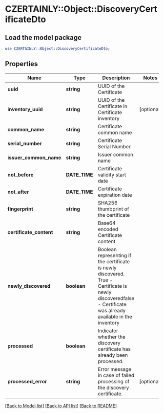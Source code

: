 # CZERTAINLY::Object::DiscoveryCertificateDto

## Load the model package
```perl
use CZERTAINLY::Object::DiscoveryCertificateDto;
```

## Properties
Name | Type | Description | Notes
------------ | ------------- | ------------- | -------------
**uuid** | **string** | UUID of the Certificate | 
**inventory_uuid** | **string** | UUID of the Certificate in Certificate inventory | [optional] 
**common_name** | **string** | Certificate common name | 
**serial_number** | **string** | Certificate Serial Number | 
**issuer_common_name** | **string** | Issuer common name | 
**not_before** | **DATE_TIME** | Certificate validity start date | 
**not_after** | **DATE_TIME** | Certificate expiration date | 
**fingerprint** | **string** | SHA256 thumbprint of the certificate | 
**certificate_content** | **string** | Base64 encoded Certificate content | 
**newly_discovered** | **boolean** | Boolean representing if the certificate is newly discovered. True - Certificate is newly discoveredfalse - Certificate was already available in the inventory | 
**processed** | **boolean** | Indicator whether the discovery certificate has already been processed. | 
**processed_error** | **string** | Error message in case of failed processing of the discovery certificate. | [optional] 

[[Back to Model list]](../README.md#documentation-for-models) [[Back to API list]](../README.md#documentation-for-api-endpoints) [[Back to README]](../README.md)


